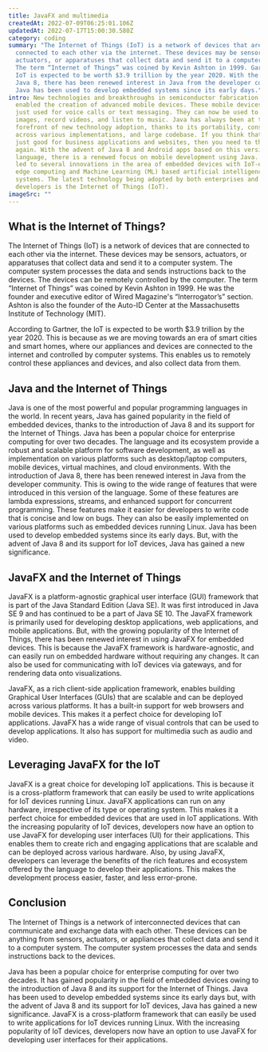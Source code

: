 ```yaml
---
title: JavaFX and multimedia
createdAt: 2022-07-09T06:25:01.106Z
updatedAt: 2022-07-17T15:00:30.580Z
category: coding
summary: "The Internet of Things (IoT) is a network of devices that are
  connected to each other via the internet. These devices may be sensors,
  actuators, or apparatuses that collect data and send it to a computer system.
  The term “Internet of Things” was coined by Kevin Ashton in 1999. Gartner: The
  IoT is expected to be worth $3.9 trillion by the year 2020. With the advent of
  Java 8, there has been renewed interest in Java from the developer community.
  Java has been used to develop embedded systems since its early days."
intro: New technologies and breakthroughs in semiconductor fabrication have
  enabled the creation of advanced mobile devices. These mobile devices are not
  just used for voice calls or text messaging. They can now be used to capture
  images, record videos, and listen to music. Java has always been at the
  forefront of new technology adoption, thanks to its portability, consistency
  across various implementations, and large codebase. If you think that Java is
  just good for business applications and websites, then you need to think
  again. With the advent of Java 8 and Android apps based on this version of the
  language, there is a renewed focus on mobile development using Java. This has
  led to several innovations in the area of embedded devices with IoT-enabled
  edge computing and Machine Learning (ML) based artificial intelligence
  systems. The latest technology being adopted by both enterprises and
  developers is the Internet of Things (IoT).
imageSrc: ""
---
```


## What is the Internet of Things?

The Internet of Things (IoT) is a network of devices that are connected to each other via the internet. These devices may be sensors, actuators, or apparatuses that collect data and send it to a computer system. The computer system processes the data and sends instructions back to the devices. The devices can be remotely controlled by the computer. The term “Internet of Things” was coined by Kevin Ashton in 1999. He was the founder and executive editor of Wired Magazine's “Interrogator’s” section. Ashton is also the founder of the Auto-ID Center at the Massachusetts Institute of Technology (MIT).

According to Gartner, the IoT is expected to be worth $3.9 trillion by the year 2020. This is because as we are moving towards an era of smart cities and smart homes, where our appliances and devices are connected to the internet and controlled by computer systems. This enables us to remotely control these appliances and devices, and also collect data from them.

## Java and the Internet of Things

Java is one of the most powerful and popular programming languages in the world. In recent years, Java has gained popularity in the field of embedded devices, thanks to the introduction of Java 8 and its support for the Internet of Things. Java has been a popular choice for enterprise computing for over two decades. The language and its ecosystem provide a robust and scalable platform for software development, as well as implementation on various platforms such as desktop/laptop computers, mobile devices, virtual machines, and cloud environments. With the introduction of Java 8, there has been renewed interest in Java from the developer community. This is owing to the wide range of features that were introduced in this version of the language. Some of these features are lambda expressions, streams, and enhanced support for concurrent programming. These features make it easier for developers to write code that is concise and low on bugs. They can also be easily implemented on various platforms such as embedded devices running Linux. Java has been used to develop embedded systems since its early days. But, with the advent of Java 8 and its support for IoT devices, Java has gained a new significance.

## JavaFX and the Internet of Things

JavaFX is a platform-agnostic graphical user interface (GUI) framework that is part of the Java Standard Edition (Java SE). It was first introduced in Java SE 9 and has continued to be a part of Java SE 10. The JavaFX framework is primarily used for developing desktop applications, web applications, and mobile applications. But, with the growing popularity of the Internet of Things, there has been renewed interest in using JavaFX for embedded devices. This is because the JavaFX framework is hardware-agnostic, and can easily run on embedded hardware without requiring any changes. It can also be used for communicating with IoT devices via gateways, and for rendering data onto visualizations.

JavaFX, as a rich client-side application framework, enables building Graphical User Interfaces (GUIs) that are scalable and can be deployed across various platforms. It has a built-in support for web browsers and mobile devices. This makes it a perfect choice for developing IoT applications. JavaFX has a wide range of visual controls that can be used to develop applications. It also has support for multimedia such as audio and video.

## Leveraging JavaFX for the IoT

JavaFX is a great choice for developing IoT applications. This is because it is a cross-platform framework that can easily be used to write applications for IoT devices running Linux. JavaFX applications can run on any hardware, irrespective of its type or operating system. This makes it a perfect choice for embedded devices that are used in IoT applications. With the increasing popularity of IoT devices, developers now have an option to use JavaFX for developing user interfaces (UI) for their applications. This enables them to create rich and engaging applications that are scalable and can be deployed across various hardware. Also, by using JavaFX, developers can leverage the benefits of the rich features and ecosystem offered by the language to develop their applications. This makes the development process easier, faster, and less error-prone.

## Conclusion

The Internet of Things is a network of interconnected devices that can communicate and exchange data with each other. These devices can be anything from sensors, actuators, or appliances that collect data and send it to a computer system. The computer system processes the data and sends instructions back to the devices.

Java has been a popular choice for enterprise computing for over two decades. It has gained popularity in the field of embedded devices owing to the introduction of Java 8 and its support for the Internet of Things. Java has been used to develop embedded systems since its early days but, with the advent of Java 8 and its support for IoT devices, Java has gained a new significance.
JavaFX is a cross-platform framework that can easily be used to write applications for IoT devices running Linux. With the increasing popularity of IoT devices, developers now have an option to use JavaFX for developing user interfaces for their applications.
